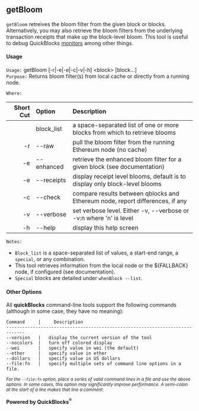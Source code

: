 ## getBloom

`getBloom` retreives the bloom filter from the given block or blocks. Alternatively, you may also retrieve the bloom filters from the underlying transaction receipts that make up the block-level bloom. This tool is useful to debug QuickBlocks [monitors](../../monitors) among other things.

#### Usage

`Usage:`    getBloom [-r|-e|-e|-c|-v|-h] &lt;block&gt; [block...]  
`Purpose:`  Returns bloom filter(s) from local cache or directly from a running node.
             
`Where:`  

| Short Cut | Option | Description |
| -------: | :------- | :------- |
|  | block_list | a space-separated list of one or more blocks from which to retrieve blooms |
| -r | --raw | pull the bloom filter from the running Ethereum node (no cache) |
| -e | --enhanced | retrieve the enhanced bloom filter for a given block (see documentation) |
| -e | --receipts | display receipt level blooms, default is to display only block-level blooms |
| -c | --check | compare results between qblocks and Ethereum node, report differences, if any |
| -v | --verbose | set verbose level. Either -v, --verbose or -v:n where 'n' is level |
| -h | --help | display this help screen |

`Notes:`

- `Block_list` is a space-separated list of values, a start-end range, a `special`, or any combination.
- This tool retrieves information from the local node or the ${FALLBACK} node, if configured (see documentation).
- `Special` blocks are detailed under `whenBlock --list`.

#### Other Options

All **quickBlocks** command-line tools support the following commands (although in some case, they have no meaning):

    Command     |     Description
    -----------------------------------------------------------------------------
    --version   |   display the current version of the tool
    --nocolors  |   turn off colored display
    --wei       |   specify value in wei (the default)
    --ether     |   specify value in ether
    --dollars   |   specify value in US dollars
    --file:fn   |   specify multiple sets of command line options in a file.

<small>*For the `--file:fn` option, place a series of valid command lines in a file and use the above options. In some cases, this option may significantly improve performance. A semi-colon at the start of a line makes that line a comment.*</small>

**Powered by QuickBlocks<sup>&reg;</sup>**


